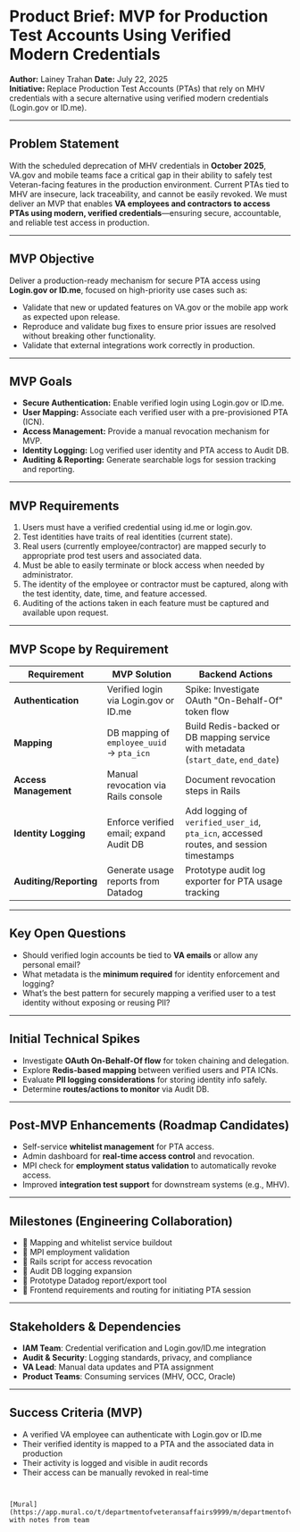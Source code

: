 # Product Brief: MVP for Production Test Accounts Using Verified Modern Credentials

**Author:** Lainey Trahan
**Date:** July 22, 2025  
**Initiative:** Replace Production Test Accounts (PTAs) that rely on MHV credentials with a secure alternative using verified modern credentials (Login.gov or ID.me).

---

## Problem Statement

With the scheduled deprecation of MHV credentials in **October 2025**, VA.gov and mobile teams face a critical gap in their ability to safely test Veteran-facing features in the production environment. Current PTAs tied to MHV are insecure, lack traceability, and cannot be easily revoked. We must deliver an MVP that enables **VA employees and contractors to access PTAs using modern, verified credentials**—ensuring secure, accountable, and reliable test access in production.

---

## MVP Objective

Deliver a production-ready mechanism for secure PTA access using **Login.gov or ID.me**, focused on high-priority use cases such as:

- Validate that new or updated features on VA.gov or the mobile app work as expected upon release.
- Reproduce and validate bug fixes to ensure prior issues are resolved without breaking other functionality.
- Validate that external integrations work correctly in production.

---

## MVP Goals

- **Secure Authentication:** Enable verified login using Login.gov or ID.me.  
- **User Mapping:** Associate each verified user with a pre-provisioned PTA (ICN).  
- **Access Management:** Provide a manual revocation mechanism for MVP.  
- **Identity Logging:** Log verified user identity and PTA access to Audit DB.  
- **Auditing & Reporting:** Generate searchable logs for session tracking and reporting.

---

## MVP Requirements

1. Users must have a verified credential using id.me or login.gov.
2. Test identities have traits of real identities (current state).
3. Real users (currently employee/contractor) are mapped securly to appropriate prod test users and associated data.
4. Must be able to easily terminate or block access when needed by administrator.
5. The identity of the employee or contractor must be captured, along with the test identity, date, time, and feature accessed.
6. Auditing of the actions taken in each feature must be captured and available upon request.

---

## MVP Scope by Requirement

| **Requirement**       | **MVP Solution**                                  | **Backend Actions**                                                                 |
|-----------------------|---------------------------------------------------|--------------------------------------------------------------------------------------|
| **Authentication**    | Verified login via Login.gov or ID.me             | Spike: Investigate OAuth "On-Behalf-Of" token flow                                  |
| **Mapping**           | DB mapping of `employee_uuid` → `pta_icn`         | Build Redis-backed or DB mapping service with metadata (`start_date`, `end_date`)   |
| **Access Management** | Manual revocation via Rails console               | Document revocation steps in Rails                                                  |
| **Identity Logging**  | Enforce verified email; expand Audit DB           | Add logging of `verified_user_id`, `pta_icn`, accessed routes, and session timestamps |
| **Auditing/Reporting**| Generate usage reports from Datadog               | Prototype audit log exporter for PTA usage tracking                                 |

---

## Key Open Questions

- Should verified login accounts be tied to **VA emails** or allow any personal email?
- What metadata is the **minimum required** for identity enforcement and logging?
- What’s the best pattern for securely mapping a verified user to a test identity without exposing or reusing PII?

---

## Initial Technical Spikes

- Investigate **OAuth On-Behalf-Of flow** for token chaining and delegation.
- Explore **Redis-based mapping** between verified users and PTA ICNs.
- Evaluate **PII logging considerations** for storing identity info safely.
- Determine **routes/actions to monitor** via Audit DB.

---

## Post-MVP Enhancements (Roadmap Candidates)

- Self-service **whitelist management** for PTA access.
- Admin dashboard for **real-time access control** and revocation.
- MPI check for **employment status validation** to automatically revoke access.
- Improved **integration test support** for downstream systems (e.g., MHV).

---

## Milestones (Engineering Collaboration)

- 🔲 Mapping and whitelist service buildout  
- 🔲 MPI employment validation  
- 🔲 Rails script for access revocation  
- 🔲 Audit DB logging expansion  
- 🔲 Prototype Datadog report/export tool  
- 🔲 Frontend requirements and routing for initiating PTA session

---

## Stakeholders & Dependencies

- **IAM Team**: Credential verification and Login.gov/ID.me integration  
- **Audit & Security**: Logging standards, privacy, and compliance  
- **VA Lead**: Manual data updates and PTA assignment  
- **Product Teams**: Consuming services (MHV, OCC, Oracle)  

---

## Success Criteria (MVP)

- A verified VA employee can authenticate with Login.gov or ID.me  
- Their verified identity is mapped to a PTA and the associated data in production  
- Their activity is logged and visible in audit records  
- Their access can be manually revoked in real-time  
```


[Mural](https://app.mural.co/t/departmentofveteransaffairs9999/m/departmentofveteransaffairs9999/1750729853359/cf8c4f23910ce4c74014951b6969d4f55ebe589e) with notes from team
